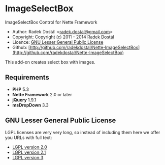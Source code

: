 ﻿ImageSelectBox
==============

ImageSelectBox Control for Nette Framework

- Author: Radek Dostál <[radek.dostal@gmail.com](radek.dostal@gmail.com)>
- Copyright: Copyright (c) 2011 - 2014 [Radek Dostál](http://www.radekdostal.cz)
- Licence: [GNU Lesser General Public License](http://www.gnu.org/licenses/)
- Github: [http://github.com/radekdostal/Nette-ImageSelectBox](http://github.com/radekdostal/Nette-ImageSelectBox)

This add-on creates select box with images.

Requirements
------------

- **PHP** 5.3
- **Nette Framework** 2.0 or later
- **jQuery** 1.9.1
- **msDropDown** 3.3

GNU Lesser General Public License
---------------------------------

LGPL licenses are very very long, so instead of including them here we offer you URLs with full text:

- [LGPL version 2.0](http://www.gnu.org/licenses/old-licenses/lgpl-2.0.html)
- [LGPL version 2.1](http://www.gnu.org/licenses/lgpl-2.1.html)
- [LGPL version 3](http://www.gnu.org/licenses/lgpl-3.0.html)